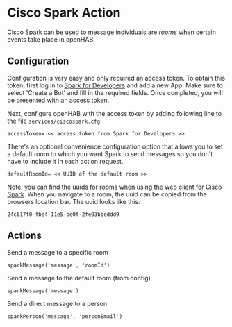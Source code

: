# Cisco Spark Action

Cisco Spark can be used to message individuals are *rooms* when certain events take place in openHAB.

## Configuration

Configuration is very easy and only required an access token.
To obtain this token, first log in to [Spark for Developers](https://developer.ciscospark.com/add-app.html) and add a new App.
Make sure to select 'Create a Bot' and fill in the required fields.
Once completed, you will be presented with an access token.

Next, configure openHAB with the access token by adding following line to the file `services/ciscospark.cfg`:

  `accessToken= << access token from Spark for Developers >>`

There's an optional convenience configuration option that allows you to set a default room to which you want Spark to send messages so you don't have to include it in each action request.

  `defaultRoomId= << UUID of the default room >>`

Note: you can find the uuids for rooms when using the [web client for Cisco Spark](https://web.ciscospark.com).
When you navigate to a room, the uuid can be copied from the browsers location bar.
The uuid looks like this:

`24c617f0-fbe4-11e5-be0f-2fe93bbeddd9`

## Actions

Send a message to a specific room

  `sparkMessage('message', 'roomId')`

Send a message to the default room (from config)

  `sparkMessage('message')`

Send a direct message to a person

  `sparkPerson('message', 'personEmail')`

